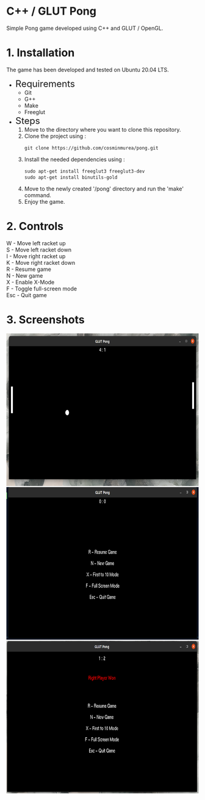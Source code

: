 # C++ / GLUT Pong

Simple Pong game developed using C++ and GLUT / OpenGL.

# 1. Installation

The game has been developed and tested on Ubuntu 20.04 LTS.<br>

- <span style="font-size: 1.5rem">Requirements</span>
    - Git
    - G++
    - Make
    - Freeglut
- <span style="font-size: 1.5rem">Steps</span>
    1. Move to the directory where you want to clone this repository.
    2. Clone the project using :
        ```
        git clone https://github.com/cosminmurea/pong.git
        ```
    3. Install the needed dependencies using :
        ```
        sudo apt-get install freeglut3 freeglut3-dev
        sudo apt-get install binutils-gold
        ```
    4. Move to the newly created '/pong' directory and run the 'make' command.
    5. Enjoy the game.

# 2. Controls

W - Move left racket up<br>
S - Move left racket down<br>
I - Move right racket up<br>
K - Move right racket down<br>
R - Resume game<br>
N - New game<br>
X - Enable X-Mode<br>
F - Toggle full-screen mode<br>
Esc - Quit game

# 3. Screenshots

<img src="images/glutGame.png" alt="GLUT Pong Game" width="900" height="400"/>
<img src="images/glutMenu.png" alt="GLUT Pong Menu" width="900" height="400"/>
<img src="images/glutGameWon.png" alt="GLUT Pong Game Won" width="900" height="400"/>
